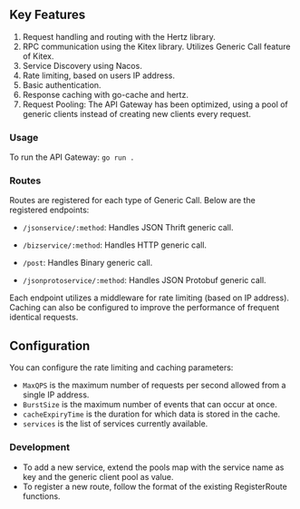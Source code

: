 ## Key Features
1. Request handling and routing with the Hertz library.
2. RPC communication using the Kitex library. Utilizes Generic Call feature of Kitex.
3. Service Discovery using Nacos.
4. Rate limiting, based on users IP address.
5. Basic authentication.
6. Response caching with go-cache and hertz.
7. Request Pooling: The API Gateway has been optimized, using a pool of generic clients instead of creating new clients every request.

### Usage
To run the API Gateway:
`go run .`

### Routes
Routes are registered for each type of Generic Call. Below are the registered endpoints:
* `/jsonservice/:method`: Handles JSON Thrift generic call.
* `/bizservice/:method`: Handles HTTP generic call.
* `/post`: Handles Binary generic call.

* `/jsonprotoservice/:method`: Handles JSON Protobuf generic call.

Each endpoint utilizes a middleware for rate limiting (based on IP address). Caching can also be configured to improve the performance of frequent identical requests.

## Configuration
You can configure the rate limiting and caching parameters:

* `MaxQPS` is the maximum number of requests per second allowed from a single IP address.
* `BurstSize` is the maximum number of events that can occur at once.
* `cacheExpiryTime` is the duration for which data is stored in the cache.
* `services` is the list of services currently available.

### Development
* To add a new service, extend the pools map with the service name as key and the generic client pool as value.
* To register a new route, follow the format of the existing RegisterRoute functions.
